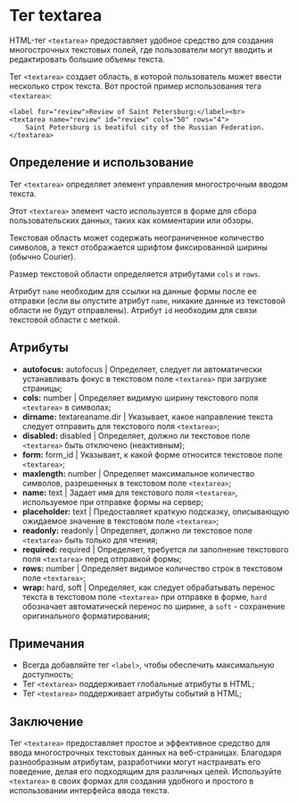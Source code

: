 # Тег textarea

HTML-тег ``<textarea>`` предоставляет удобное средство для создания многострочных текстовых полей, где пользователи могут вводить и редактировать большие объемы текста.

Тег ``<textarea>`` создает область, в которой пользователь может ввести несколько строк текста. Вот простой пример использования тега ``<textarea>``:

```
<label for="review">Review of Saint Petersburg:</label><br>
<textarea name="review" id="review" cols="50" rows="4">
    Saint Petersburg is beatiful city of the Russian Federation.
</textarea>
```

## Определение и использование

Тег ``<textarea>`` определяет элемент управления многострочным вводом текста.

Этот ``<textarea>`` элемент часто используется в форме для сбора пользовательских данных, таких как комментарии или обзоры.

Текстовая область может содержать неограниченное количество символов, а текст отображается шрифтом фиксированной ширины (обычно Courier).

Размер текстовой области определяется атрибутами ``cols`` и ``rows``.

Атрибут ``name`` необходим для ссылки на данные формы после ее отправки (если вы опустите атрибут ``name``, никакие данные из текстовой области не будут отправлены). Атрибут ``id`` необходим для связи текстовой области с меткой.

## Атрибуты

- **autofocus:** autofocus | Определяет, следует ли автоматически устанавливать фокус в текстовом поле ``<textarea>`` при загрузке страницы;
- **cols:** number | Определяет видимую ширину текстового поля ``<textarea>`` в символах;
- **dirname:** textareaname.dir | Указывает, какое направление текста следует отправить для текстового поля ``<textarea>``;
- **disabled:** disabled | Определяет, должно ли текстовое поле ``<textarea>`` быть отключено (неактивным);
- **form:** form_id | Указывает, к какой форме относится текстовое поле ``<textarea>``;
- **maxlength:** number | Определяет максимальное количество символов, разрешенных в текстовом поле ``<textarea>``;
- **name:** text | Задает имя для текстового поля ``<textarea>``, используемое при отправке формы на сервер;
- **placeholder:** text | Предоставляет краткую подсказку, описывающую ожидаемое значение в текстовом поле ``<textarea>``;
- **readonly:** readonly | Определяет, должно ли текстовое поле ``<textarea>`` быть только для чтения;
- **required:** required | Определяет, требуется ли заполнение текстового поля ``<textarea>`` перед отправкой формы;
- **rows:** number | Определяет видимое количество строк в текстовом поле ``<textarea>``;
- **wrap:** hard, soft | Определяет, как следует обрабатывать перенос текста в текстовом поле ``<textarea>`` при отправке в форме, ``hard`` обозначает автоматическй перенос по ширине, а ``soft`` - сохранение оригинального форматирования;

## Примечания

- Всегда добавляйте тег ``<label>``, чтобы обеспечить максимальную доступность;
- Тег ``<textarea>`` поддерживает глобальные атрибуты в HTML;
- Тег ``<textarea>`` поддерживает атрибуты событий в HTML;

## Заключение

Тег ``<textarea>`` предоставляет простое и эффективное средство для ввода многострочных текстовых данных на веб-страницах. Благодаря разнообразным атрибутам, разработчики могут настраивать его поведение, делая его подходящим для различных целей. Используйте ``<textarea>`` в своих формах для создания удобного и простого в использовании интерфейса ввода текста.